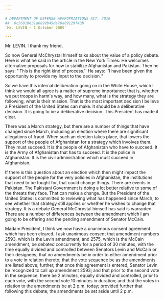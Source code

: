 ```yaml
---
---

# DEPARTMENT OF DEFENSE APPROPRIATIONS ACT, 2010
## `0c56010631a6899b45de70a09129f43b`
`Mr. LEVIN — 1 October 2009`

---
```



Mr. LEVIN. I thank my friend.

So now General McChrystal himself talks about the value of a policy 
debate. Here is what he said in the article in the New York Times: He 
welcomes alternative proposals for how to stabilize Afghanistan and 
Pakistan. Then he says: ''This is the right kind of process.'' He says: 
''I have been given the opportunity to provide my input to the 
decision.''

So we have this internal deliberation going on in the White House, 
which I think we would all agree is a matter of supreme importance; 
that is, whether we put troops in harm's way, and how many, what is the 
strategy they are following, what is their mission. That is the most 
important decision I believe a President of the United States can make. 
It should be a deliberative decision. It is going to be a deliberative 
decision. This President has made it clear.

There was a March strategy, but there are a number of things that 
have changed since March, including an election where there are 
significant allegations of fraud. When such an election takes place, 
that lowers the support of the people of Afghanistan for a strategy 
which involves them. They must succeed. It is the people of Afghanistan 
who have to succeed. It is the Army of Afghanistan that has to succeed. 
It is the police in Afghanistan. It is the civil administration which 
must succeed in Afghanistan.

If there is this question about an election which then might impact 
the support of the people for the very policies in Afghanistan, the 
institutions that need to be fought for, that could change things. 
There are events in Pakistan. The Pakistani Government is doing a lot 
better relative to some of the threats they face. That can make a 
change. But the President of the United States is committed to 
reviewing what has happened since March, to see whether that strategy 
still applies or whether he wishes to change that strategy. It is a 
debate General McChrystal himself has said is warranted. There are a 
number of differences between the amendment which I am going to be 
offering and the pending amendment of Senator McCain.

Madam President, I think we now have a unanimous consent agreement 
which has been cleared. I ask unanimous consent that amendment numbers 
2593, which is the Levin amendment, and 2575, which is the McCain 
amendment, be debated concurrently for a period of 30 minutes, with the 
time equally divided and controlled between Senators Levin and McCain 
or their designees; that no amendments be in order to either amendment 
prior to a vote in relation thereto; that the vote sequence be as the 
amendments are listed above; further, that once this agreement is 
entered, Senator Levin be recognized to call up amendment 2593; and 
that prior to the second vote in the sequence, there be 2 minutes, 
equally divided and controlled, prior to each vote, with the second 
vote 10 minutes in duration; and that the votes in relation to the 
amendments be at 2 p.m. today; provided further that following this 
debate, the amendments be set aside until 2 p.m.